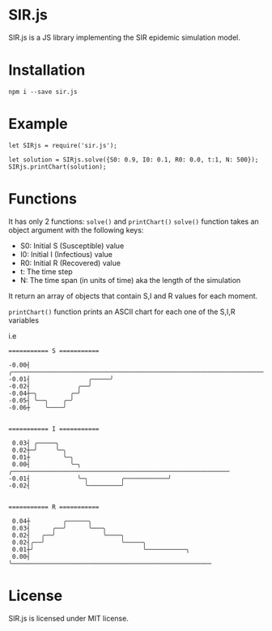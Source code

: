 # SIR.js

SIR.js is a JS library implementing the SIR epidemic simulation model.

# Installation
```
npm i --save sir.js
```

# Example
```
let SIRjs = require('sir.js');

let solution = SIRjs.solve({S0: 0.9, I0: 0.1, R0: 0.0, t:1, N: 500});
SIRjs.printChart(solution);
```

# Functions

It has only 2 functions: ```solve()``` and ```printChart()```
```solve()``` function takes an object argument with the following keys:
* S0: Initial S (Susceptible) value
* I0: Initial I (Infectious) value
* R0: Initial R (Recovered) value
* t: The time step
* N: The time span (in units of time) aka the length of the simulation

It return an array of objects that contain S,I and R values for each moment.

```printChart()``` function prints an ASCII chart for each one of the S,I,R variables

i.e
```
=========== S ===========

-0.00┤                       ╭────────────────────────────────────────────────────────────────────────────
-0.01┤                ╭─────╯
-0.02┤             ╭──╯
-0.04┼─╮         ╭─╯
-0.05┤ ╰──╮    ╭─╯
-0.06┼    ╰────╯


=========== I ===========

 0.03┤ ╭─────╮
 0.02┼─╯     ╰─╮
 0.01┼         ╰─╮
 0.00┤           ╰─╮                          ╭────────────────────────────────────────────────────────────
-0.01┤             ╰─╮         ╭────────────╯
-0.02┤               ╰─────────╯


=========== R ===========

 0.04┼         ╭──────╮
 0.03┤      ╭──╯      ╰───╮
 0.02┤   ╭──╯             ╰────╮
 0.02┤╭──╯                     ╰─────╮
 0.01┼╯                              ╰───────────╮
 0.00┤                                             ╰───────────────────────────────────────────────────────
```

# License
SIR.js is licensed under MIT license.